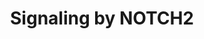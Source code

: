 ---
annotations:
- id: PW:0000003
  parent: signaling pathway
  type: Pathway Ontology
  value: signaling pathway
authors:
- ReactomeTeam
- Anwesha
- Egonw
description: NOTCH2 is activated by binding Delta-like and Jagged ligands (DLL/JAG)
  expressed in trans on neighboring cells (Shimizu et al. 1999, Shimizu et al. 2000,
  Hicks et al. 2000, Ji et al. 2004). In trans ligand-receptor binding is followed
  by ADAM10 mediated (Gibb et al. 2010, Shimizu et al. 2000) and gamma secretase complex
  mediated cleavage of NOTCH2 (Saxena et al. 2001, De Strooper et al. 1999), resulting
  in the release of the intracellular domain of NOTCH2, NICD2, into the cytosol. NICD2
  traffics to the nucleus where it acts as a transcriptional regulator. For a recent
  review of the cannonical NOTCH signaling, please refer to Kopan and Ilagan 2009,
  D'Souza et al. 2010, Kovall and Blacklow 2010. CNTN1 (contactin 1), a protein involved
  in oligodendrocyte maturation (Hu et al. 2003) and MDK (midkine) (Huang et al. 2008,
  Gungor et al. 2011), which plays an important role in epithelial-to-mesenchymal
  transition, can also bind NOTCH2 and activate NOTCH2 signaling.<br><br>In the nucleus,
  NICD2 forms a complex with RBPJ (CBF1, CSL) and MAML (mastermind). The NICD2:RBPJ:MAML
  complex activates transcription from RBPJ binding promoter elements (RBEs) (Wu et
  al. 2000). NOTCH2 coactivator complexes directly stimulate transcription of HES1
  and HES5 genes (Shimizu et al. 2002), both of which are known NOTCH1 targets. NOTCH2
  but not NOTCH1 coactivator complexes, stimulate FCER2 transcription. Overexpression
  of FCER2 (CD23A) is a hallmark of B-cell chronic lymphocytic leukemia (B-CLL) and
  correlates with the malfunction of apoptosis, which is thought be an underlying
  mechanism of B-CLL development (Hubmann et al. 2002). NOTCH2 coactivator complexes
  together with CREBP1 and EP300 stimulate transcription of GZMB (granzyme B), which
  is important for the cytotoxic function of CD8+ T cells (Maekawa et al. 2008).<br><br>NOTCH2
  gene expression is differentially regulated during human B-cell development, with
  NOTCH2 transcripts appearing at late developmental stages (Bertrand et al. 2000).<br><br>
  NOTCH2 mutations are a rare cause of Alagille syndrome (AGS). AGS is a dominant
  congenital multisystem disorder characterized mainly by hepatic bile duct abnormalities.
  Craniofacial, heart and kidney abnormalities are also frequently observed in the
  Alagille spectrum (Alagille et al. 1975). AGS is predominantly caused by mutations
  in JAG1, a NOTCH2 ligand (Oda et al. 1997, Li et al. 1997), but it can also be caused
  by mutations in NOTCH2 (McDaniell et al. 2006).<br><br><br>Hajdu-Cheney syndrome,
  an autosomal dominant disorder characterized by severe and progressive bone loss,
  is caused by NOTCH2 mutations that result in premature C-terminal NOTCH2 truncation,
  probably leading to increased NOTCH2 signaling (Simpson et al. 2011, Isidor et al.
  2011, Majewski et al. 2011).   View original pathway at [http://www.reactome.org/PathwayBrowser/#DIAGRAM=1980145
  Reactome].
last-edited: 2021-01-25
organisms:
- Homo sapiens
redirect_from:
- /index.php/Pathway:WP2718
- /instance/WP2718
revision: null
schema-jsonld:
- '@context': https://schema.org/
  '@id': https://wikipathways.github.io/pathways/WP2718.html
  '@type': Dataset
  creator:
    '@type': Organization
    name: WikiPathways
  description: NOTCH2 is activated by binding Delta-like and Jagged ligands (DLL/JAG)
    expressed in trans on neighboring cells (Shimizu et al. 1999, Shimizu et al. 2000,
    Hicks et al. 2000, Ji et al. 2004). In trans ligand-receptor binding is followed
    by ADAM10 mediated (Gibb et al. 2010, Shimizu et al. 2000) and gamma secretase
    complex mediated cleavage of NOTCH2 (Saxena et al. 2001, De Strooper et al. 1999),
    resulting in the release of the intracellular domain of NOTCH2, NICD2, into the
    cytosol. NICD2 traffics to the nucleus where it acts as a transcriptional regulator.
    For a recent review of the cannonical NOTCH signaling, please refer to Kopan and
    Ilagan 2009, D'Souza et al. 2010, Kovall and Blacklow 2010. CNTN1 (contactin 1),
    a protein involved in oligodendrocyte maturation (Hu et al. 2003) and MDK (midkine)
    (Huang et al. 2008, Gungor et al. 2011), which plays an important role in epithelial-to-mesenchymal
    transition, can also bind NOTCH2 and activate NOTCH2 signaling.<br><br>In the
    nucleus, NICD2 forms a complex with RBPJ (CBF1, CSL) and MAML (mastermind). The
    NICD2:RBPJ:MAML complex activates transcription from RBPJ binding promoter elements
    (RBEs) (Wu et al. 2000). NOTCH2 coactivator complexes directly stimulate transcription
    of HES1 and HES5 genes (Shimizu et al. 2002), both of which are known NOTCH1 targets.
    NOTCH2 but not NOTCH1 coactivator complexes, stimulate FCER2 transcription. Overexpression
    of FCER2 (CD23A) is a hallmark of B-cell chronic lymphocytic leukemia (B-CLL)
    and correlates with the malfunction of apoptosis, which is thought be an underlying
    mechanism of B-CLL development (Hubmann et al. 2002). NOTCH2 coactivator complexes
    together with CREBP1 and EP300 stimulate transcription of GZMB (granzyme B), which
    is important for the cytotoxic function of CD8+ T cells (Maekawa et al. 2008).<br><br>NOTCH2
    gene expression is differentially regulated during human B-cell development, with
    NOTCH2 transcripts appearing at late developmental stages (Bertrand et al. 2000).<br><br>
    NOTCH2 mutations are a rare cause of Alagille syndrome (AGS). AGS is a dominant
    congenital multisystem disorder characterized mainly by hepatic bile duct abnormalities.
    Craniofacial, heart and kidney abnormalities are also frequently observed in the
    Alagille spectrum (Alagille et al. 1975). AGS is predominantly caused by mutations
    in JAG1, a NOTCH2 ligand (Oda et al. 1997, Li et al. 1997), but it can also be
    caused by mutations in NOTCH2 (McDaniell et al. 2006).<br><br><br>Hajdu-Cheney
    syndrome, an autosomal dominant disorder characterized by severe and progressive
    bone loss, is caused by NOTCH2 mutations that result in premature C-terminal NOTCH2
    truncation, probably leading to increased NOTCH2 signaling (Simpson et al. 2011,
    Isidor et al. 2011, Majewski et al. 2011).   View original pathway at [http://www.reactome.org/PathwayBrowser/#DIAGRAM=1980145
    Reactome].
  keywords:
  - '18xFucT-16xGlcS-FucS-NOTCH2(26-1581) '
  - 'ADAM10 '
  - ADAM10:Zn2+
  - 'APH1A '
  - 'APH1B '
  - CNTN1
  - 'CNTN1 '
  - CNTN1:NOTCH2
  - Complex
  - Complex:FCER2 gene
  - Complex:HES1 gene
  - Complex:HES5 gene
  - DLL/JAG:NOTCH2
  - DLL1
  - 'DLL1 '
  - DLL1:NOTCH2
  - DLL4
  - 'DLL4 '
  - DLL4:NOTCH2
  - EP300
  - 'EP300 '
  - FCER2 gene
  - 'FCER2 gene '
  - FCER2(1-321)
  - 'FRINGE-modified NOTCH2 Extracellular Fragment (NECD2) '
  - GZMB
  - GZMB Gene
  - 'GZMB Gene '
  - HES1
  - HES1 gene
  - 'HES1 gene '
  - HES5
  - HES5 gene
  - 'HES5 gene '
  - JAG1
  - 'JAG1 '
  - JAG1:NOTCH2
  - JAG2
  - 'JAG2 '
  - JAG2:NOTCH2
  - MAML
  - 'MAML1 '
  - 'MAML2 '
  - 'MAML3 '
  - 'MAMLD1 '
  - MDK
  - 'MDK '
  - MDK:NOTCH2
  - MIB/NEURL
  - 'MIB1 '
  - 'MIB2 '
  - 'NCSTN '
  - 'NEURL '
  - 'NEURL1B '
  - NEXT2
  - NICD2
  - 'NICD2 '
  - NOTCH2
  - NOTCH2 Coactivator
  - 'NOTCH2(1582-1665) '
  - 'NOTCH2(1582-2471) '
  - NOTCH2(1666-1696)
  - NOTCH2/Fringe-modified NOTCH2
  - 'PSEN1(1-298) '
  - 'PSEN1(299-467) '
  - 'PSEN2(1-297) '
  - 'PSEN2(298-448) '
  - 'PSENEN '
  - Pre-NOTCH Expression
  - RBPJ
  - 'RBPJ '
  - 'RPS27A(1-76) '
  - Signaling by NOTCH1
  - 'UBA52(1-76) '
  - 'UBB(1-76) '
  - 'UBB(153-228) '
  - 'UBB(77-152) '
  - 'UBC(1-76) '
  - 'UBC(153-228) '
  - 'UBC(229-304) '
  - 'UBC(305-380) '
  - 'UBC(381-456) '
  - 'UBC(457-532) '
  - 'UBC(533-608) '
  - 'UBC(609-684) '
  - 'UBC(77-152) '
  - Ub
  - Ub-DLL/JAG:NOTCH2
  - 'Zn2+ '
  - and Processing
  - coactivator
  - complex
  - complex:p-S133-CREB1:EP300:GZMB Gene
  - fragment:DLL/JAG
  - gamma-secretase
  - homodimer
  - p-S133-CREB1
  - 'p-S133-CREB1 '
  license: CC0
  name: Signaling by NOTCH2
seo: CreativeWork
title: Signaling by NOTCH2
wpid: WP2718
---